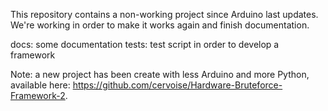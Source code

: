 This repository contains a non-working project since Arduino last updates. We're working in order to make it works again and finish documentation.

docs: some documentation
tests: test script in order to develop a framework

Note: a new project has been create with less Arduino and more Python, available here: https://github.com/cervoise/Hardware-Bruteforce-Framework-2.
